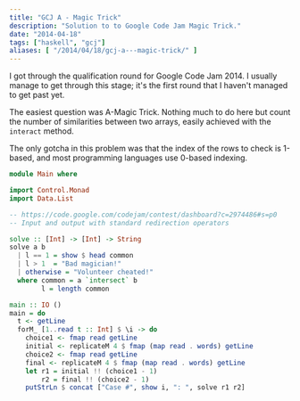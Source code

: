 ```yaml
---
title: "GCJ A - Magic Trick"
description: "Solution to to Google Code Jam Magic Trick."
date: "2014-04-18"
tags: ["haskell", "gcj"]
aliases: [ "/2014/04/18/gcj-a---magic-trick/" ]
---
```


I got through the qualification round for Google Code Jam 2014. I usually manage
to get through this stage; it's the first round that I haven't managed to get
past yet.

The easiest question was A-Magic Trick. Nothing much to do here but count the
number of similarities between two arrays, easily achieved with the `interact`
method.

The only gotcha in this problem was that the index of the rows to check is
1-based, and most programming languages use 0-based indexing.

```haskell
module Main where

import Control.Monad
import Data.List

-- https://code.google.com/codejam/contest/dashboard?c=2974486#s=p0
-- Input and output with standard redirection operators

solve :: [Int] -> [Int] -> String
solve a b
  | l == 1 = show $ head common
  | l > 1  = "Bad magician!"
  | otherwise = "Volunteer cheated!"
  where common = a `intersect` b
        l = length common

main :: IO ()
main = do
  t <- getLine
  forM_ [1..read t :: Int] $ \i -> do
    choice1 <- fmap read getLine
    initial <- replicateM 4 $ fmap (map read . words) getLine
    choice2 <- fmap read getLine
    final <- replicateM 4 $ fmap (map read . words) getLine
    let r1 = initial !! (choice1 - 1)
        r2 = final !! (choice2 - 1)
    putStrLn $ concat ["Case #", show i, ": ", solve r1 r2]
```
